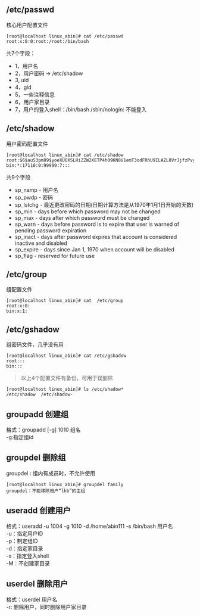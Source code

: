 ## /etc/passwd
核心用户配置文件
```
[root@localhost linux_abin]# cat /etc/passwd
root:x:0:0:root:/root:/bin/bash
```
共7个字段：
- 1，用户名
- 2，用户密码 -> /etc/shadow
- 3, uid
- 4，gid
- 5，一些注释信息
- 6，用户家目录
- 7，用户的登入shell：/bin/bash /sbin/nologin: 不能登入

## /etc/shadow
用户密码配置文件
```
[root@localhost linux_abin]# cat /etc/shadow
root:$6$auS3pm89$yoeXUOXSLHiZZW2XETP4h09KN8V1emT3odFRhU9ILAZL8VrJjfzPvyO7NrLWQYqAVH2.EBhA/p3Dul8rVPWTC/:17318:0:99999:7:::
bin:*:17110:0:99999:7:::
```
共9个字段
- sp_namp - 用户名
- sp_pwdp - 密码
- sp_lstchg - 最近更改密码的日期(日期计算方法是从1970年1月1日开始的天数)
- sp_min - days before which password may not be changed
- sp_max - days after which password must be changed
- sp_warn - days before password is to expire that user is warned of pending password expiration
- sp_inact - days after password expires that account is considered inactive and disabled
- sp_expire - days since Jan 1, 1970 when account will be disabled
- sp_flag - reserved for future use

## /etc/group
组配置文件
```
[root@localhost linux_abin]# cat  /etc/group
root:x:0:
bin:x:1:
```

## /etc/gshadow
组密码文件，几乎没有用
```
[root@localhost linux_abin]# cat /etc/gshadow
root:::
bin:::
```

> 以上4个配置文件有备份，可用于误删除
```
[root@localhost linux_abin]# ls /etc/shadow*
/etc/shadow  /etc/shadow-
```

## groupadd 创建组
格式：groupadd [-g] 1010 组名  
	-g:指定组id

## groupdel 删除组
groupdel : 组内有成员时，不允许使用
```
[root@localhost linux_abin]# groupdel family
groupdel：不能移除用户“lhb”的主组
```

## useradd 创建用户
格式：useradd -u 1004 -g 1010 -d /home/abin111 -s /bin/bash 用户名  
	-u：指定用户ID  
	-p：制定组ID  
	-d：指定家目录  
	-s：指定登入shell  
	-M：不创建家目录  


## userdel 删除用户
格式：userdel 用户名  
	-r: 删除用户，同时删除用户家目录
